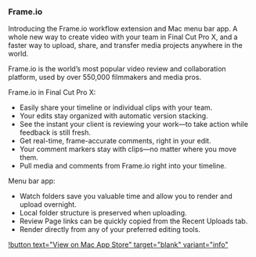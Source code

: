 ### Frame.io

Introducing the Frame.io workflow extension and Mac menu bar app. A whole new way to create video with your team in Final Cut Pro X, and a faster way to upload, share, and transfer media projects anywhere in the world.

Frame.io is the world’s most popular video review and collaboration platform, used by over 550,000 filmmakers and media pros.

Frame.io in Final Cut Pro X:

- Easily share your timeline or individual clips with your team.
- Your edits stay organized with automatic version stacking.
- See the instant your client is reviewing your work—to take action while feedback is still fresh.
- Get real-time, frame-accurate comments, right in your edit.
- Your comment markers stay with clips―no matter where you move them.
- Pull media and comments from Frame.io right into your timeline.


Menu bar app:

- Watch folders save you valuable time and allow you to render and upload overnight.
- Local folder structure is preserved when uploading.
- Review Page links can be quickly copied from the Recent Uploads tab.
- Render directly from any of your preferred editing tools.

[!button text="View on Mac App Store" target="blank" variant="info"](https://apps.apple.com/au/app/frame-io-video-collaboration/id992958444?mt=12)
